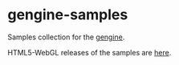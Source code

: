 # gengine-samples

Samples collection for the [gengine](http://gengine.net).

HTML5-WebGL releases of the samples are [here](http://gogoprog.github.io/gengine-samples/).

